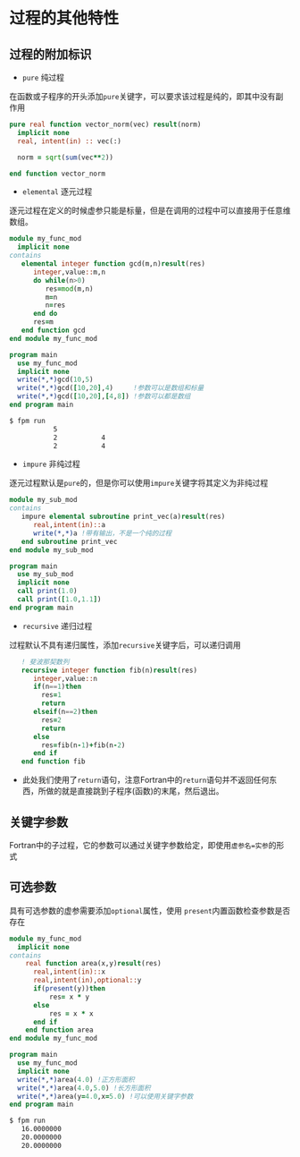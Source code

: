 # 过程的其他特性

## 过程的附加标识

- `pure` 纯过程

在函数或子程序的开头添加`pure`关键字，可以要求该过程是纯的，即其中没有副作用
``` fortran
pure real function vector_norm(vec) result(norm)
  implicit none
  real, intent(in) :: vec(:)

  norm = sqrt(sum(vec**2))

end function vector_norm
```

- `elemental` 逐元过程

逐元过程在定义的时候虚参只能是标量，但是在调用的过程中可以直接用于任意维数组。

``` fortran
module my_func_mod
  implicit none
contains
   elemental integer function gcd(m,n)result(res)
      integer,value::m,n
      do while(n>0)
         res=mod(m,n)
         m=n
         n=res
      end do
      res=m
   end function gcd
end module my_func_mod

program main
  use my_func_mod
  implicit none
  write(*,*)gcd(10,5)
  write(*,*)gcd([10,20],4)     !参数可以是数组和标量 
  write(*,*)gcd([10,20],[4,8]) !参数可以都是数组 
end program main
```

```sh
$ fpm run
           5
           2           4
           2           4
```

- `impure` 非纯过程

逐元过程默认是`pure`的，但是你可以使用`impure`关键字将其定义为非纯过程
``` fortran
module my_sub_mod
contains
   impure elemental subroutine print_vec(a)result(res)
      real,intent(in)::a
      write(*,*)a !带有输出，不是一个纯的过程
   end subroutine print_vec
end module my_sub_mod

program main
  use my_sub_mod
  implicit none
  call print(1.0)
  call print([1.0,1.1])
end program main
```
- `recursive` 递归过程

过程默认不具有递归属性，添加`recursive`关键字后，可以递归调用
``` fortran
   ! 斐波那契数列
   recursive integer function fib(n)result(res)
      integer,value::n
      if(n==1)then
        res=1
        return
      elseif(n==2)then
        res=2
        return
      else
        res=fib(n-1)+fib(n-2)
      end if
   end function fib
```

- 此处我们使用了`return`语句，注意Fortran中的`return`语句并不返回任何东西，所做的就是直接跳到子程序(函数)的末尾，然后退出。
  
## 关键字参数
Fortran中的子过程，它的参数可以通过关键字参数给定，即使用`虚参名=实参`的形式

## 可选参数

具有可选参数的虚参需要添加`optional`属性，使用 `present`内置函数检查参数是否存在
``` fortran
module my_func_mod
  implicit none
contains
    real function area(x,y)result(res)
      real,intent(in)::x
      real,intent(in),optional::y
      if(present(y))then
          res= x * y
      else
          res = x * x
      end if
    end function area
end module my_func_mod

program main
  use my_func_mod
  implicit none
  write(*,*)area(4.0) !正方形面积
  write(*,*)area(4.0,5.0) !长方形面积
  write(*,*)area(y=4.0,x=5.0) !可以使用关键字参数
end program main
```

``` sh
$ fpm run
   16.0000000    
   20.0000000    
   20.0000000 
```

